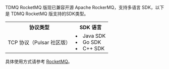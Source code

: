 TDMQ RocketMQ 版现已兼容开源 Apache RockerMQ，支持多语言 SDK，以下是 TDMQ RocketMQ 版支持的SDK类型。

<table>
<tr>
<th>协议类型</th><th>SDK 语言</th>
</tr><tr>
<td>TCP 协议（Pulsar 社区版）</td>
<td><li>Java SDK</li><li>Go SDK</li><li>C++ SDK</li></td>
</tr>
</table>

具体使用方式请参考 [RocketMQ](http://rocketmq.apache.org/docs/quick-start/)。


